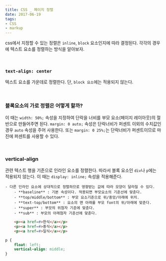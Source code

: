 ```yaml
---
title: CSS _ 페이지 정렬
date: 2017-06-19
tags:
- CSS
- markup
---
```


css에서 지정할 수 있는 정렬은 `inline`, `block` 요소인지에 따라 결정된다. 각각의 경우에 텍스트 요소를 정렬하는 방식을 알아보자.

<br>

### `text-align: center`

텍스트 요소를 가운데로 정렬한다. 단, `block 요소`에는 적용되지 않는다.

<br>

### 블록요소의 가로 정렬은 어떻게 할까?

이 때는 `width: 50%;` 속성을 지정하여 단락을 너비를 부모 요소(페이지 레이아웃)의 절반으로 만들어주면 된다.
`margin: 0 auto;` 속성은 단락너비가 퍼센트 이외의 수치값인 경우 `auto` 속성을 주어 사용한다. 또는 `margin: 0 25%;`는 단락너비가 퍼센트이므로 마진에 퍼센트를 사용할 수 있다.

<br />

### vertical-align

관련 텍스트 행을 기준으로 인라인 요소를 정렬한다. 따라서 블록 요소인 `div`나 `p`에는 적용되지 않는다. 이 때는 `display: inline;` 속성을 적용해준다.

	- 다른 인라인 요소에 상대적으로 정렬하므로 영향받는 값에 따라 모양이 달라질 수 있다.
		- **baseline** : 기본 속성이다. 적용되면 부모요소의 기준선에 맞춘다.
		- **top/middle/bottom** : 부모 요소기준으로 위/중앙/아래에 위치.
		- **text-top/bottom** : 요소의 맨 아래를 부모 font의 위/아래에 맞춘다.
		- **super** : 부모의 위첨자 기준에 맞춘다.
		- **sub** : 부모의 아래첨자 기준선에 맞춘다.

```html
	<p><a href=#>한식</a></p>
	<p><a href=#>중식</a></p>
	<p><a href=#>일식</a></p>
```

```css
p {
	float: left;
	vertical-align: middle;
}
```
